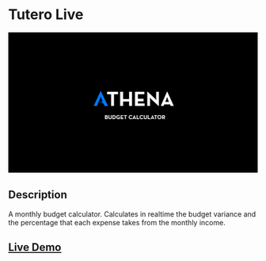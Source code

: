 # Tutero Live
![Banner](./athenabg.jpg)

## Description
A monthly budget calculator. Calculates in realtime the budget variance and the percentage that each expense takes from the monthly income.

## [Live Demo](https://athena-budget.netlify.app/)
